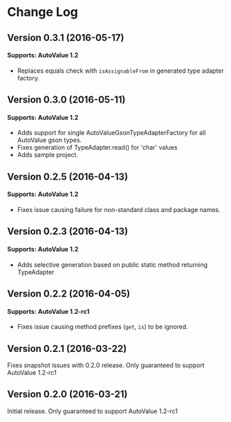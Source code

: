 # Change Log

## Version 0.3.1 (2016-05-17)

#### Supports: AutoValue 1.2
 
* Replaces equals check with `isAssignableFrom` in generated type adapter factory.

## Version 0.3.0 (2016-05-11)

#### Supports: AutoValue 1.2
 
* Adds support for single AutoValueGsonTypeAdapterFactory for all AutoValue gson types.
* Fixes generation of TypeAdapter.read() for 'char' values
* Adds sample project.

## Version 0.2.5 (2016-04-13)

#### Supports: AutoValue 1.2
 
* Fixes issue causing failure for non-standard class and package names.

## Version 0.2.3 (2016-04-13)

#### Supports: AutoValue 1.2
 
* Adds selective generation based on public static method returning TypeAdapter<Foo>

## Version 0.2.2 (2016-04-05)

#### Supports: AutoValue 1.2-rc1
 
* Fixes issue causing method prefixes (`get`, `is`) to be ignored.

## Version 0.2.1 (2016-03-22)

Fixes snapshot issues with 0.2.0 release. Only guaranteed to support AutoValue 1.2-rc1

## Version 0.2.0 (2016-03-21)

Initial release. Only guaranteed to support AutoValue 1.2-rc1
